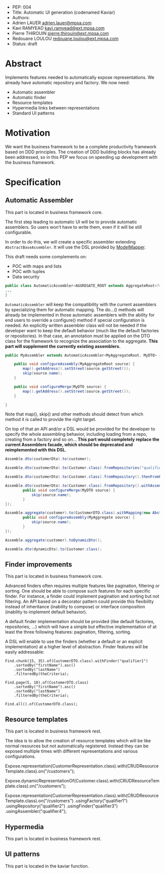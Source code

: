 
- PEP: 004  
- Title: Automatic UI generation (codenamed Kaviar)  
- Authors: 
 - Adrien LAUER <adrien.lauer@mpsa.com>
 - Kavi RAMYEAD <kavi.ramyead@ext.mpsa.com>
 - Pierre THIROUIN <pierre.thirouin@ext.mpsa.com>
 - Redouane LOULOU <redouane.loulou@ext.mpsa.com>  
- Status: draft  

# Abstract

Implements features needed to automatically expose representations. We already have automatic repository and factory. We now need:
- Automatic assembler
- Automatic finder
- Resource templates
- Hypermedia links between representations
- Standard UI patterns

# Motivation

We want the business framework to be a complete productivity framework based on DDD principles. The creation of DDD building blocks has already been addressed, so in this PEP we focus on speeding up development with the business framework.

# Specification


## Automatic Assembler

This part is located in business framework core.

The first step leading to automatic UI will be to provide automatic assemblers. So users won't have to write them, even if it will be still configurable.

In order to do this, we will create a specific assembler extending `AbstractBaseAssembler`. It will use the DSL provided by [ModelMapper](http://modelmapper.org/).

This draft needs some complements on:

* POC with maps and lists
* POC with tuples
* Data security

```java
public class AutomaticAssembler<AGGREGATE_ROOT extends AggregateRoot<?>, DTO extends Object> extends AbstractBaseAssembler<AGGREGATE_ROOT, DTO>{
...
}
```

`AutomaticAssembler` will keep the compatibility with the current assemblers by specializing them for automatic mapping. The do...() methods will already be implemented in those automatic assemblers with the ability for end users to override a configure() method if special configuration is needed. An explicitly written assembler class will not be needed if the developer want to keep the default behavior (much like the default factories or repositories). In that case, an annotation must be applied on the DTO class for the framework to recognize the association to the aggregate. **This part will supplement the currently existing assemblers.**

```java
public MyAssembler extends AutomaticAssembler<MyAggregateRoot, MyDTO> {

    public void configureAssembly(MyAggregateRoot source) {
        map().getAddress().setStreet(source.getStreet());
        skip(source.name);
    }

    public void configureMerge(MyDTO source) {
        map().getAddress().setStreet(source.getStreet());
    }

}
```

Note that map(), skip() and other methods should detect from which method it is called to provide the right target.

On top of that an API and/or a DSL would be provided for the developer to specify the whole assembling behavior, including loading from a repo, creating from a factory and so on... **This part would completely replace the current Assemblers facade, which should be deprecated and reimplemented with this DSL**.

```java
Assemble.dto(customerDto).to(customer);

Assemble.dto(customerDto).to(Customer.class).fromRepositories("qualifier1", "qualifier2").thenFromFactories("qualifier3", "qualifier4");

Assemble.dto(customerDto).to(Customer.class).fromRepository().thenFromFactory();

Assemble.dto(customerDto).to(Customer.class).fromRepository().withAssembler(new AbstractMapping() {
        public void configureMerge(MyDTO source) {
            skip(source.name);
        }
});

Assemble.aggregate(customer).to(CustomerDTO.class).withMapping(new AbstractMapping() {
        public void configureAssembly(MyAggregate source) {
            skip(source.name);
        }
});

Assemble.aggregate(customer).toDynamicDto();

Assemble.dto(dynamicDto).to(Customer.class);
```    

## Finder improvements

This part is located in business framework core.

Advanced finders often requires multiple features like pagination, filtering or sorting. One should be able to compose such features for each specific finder. For instance, a finder could implement pagination and sorting but not filtering. An API based on a decorator pattern could provide this flexibility instead of inheritance (inability to compose) or interface composition (inability to implement default behavior).

A default finder implementation should be provided (like default factories, repositories, ...) which will have a simple but effective implementation of at least the three following features: pagination, filtering, sorting.

A DSL will enable to use the finders (whether a default or an explicit implementation) at a higher level of abstraction. Finder features will be easily addressable:

```
Find.chunk(15, 35).of(CustomerDTO.class).withFinder("qualifier1")
    .sortedBy("firstName").asc()
    .sortedBy("lastName")
    .filteredBy(theCriteria);

Find.page(5, 10).of(CustomerDTO.class)
    .sortedBy("firstName").asc()
    .sortedBy("lastName")
    .filteredBy(theCriteria);

Find.all().of(CustomerDTO.class);
```

## Resource templates

This part is located in business framework rest.

The idea is to allow the creation of resource templates which will be like normal resources but not automatically registered. Instead they can be exposed multiple times with different representations and various configurations.

Expose.representation(CustomerRepresentation.class).with(CRUDResourceTemplate.class).on("/customers");

Expose.dynamicRepresentationOf(Customer.class).with(CRUDResourceTemplate.class).on("/customers");

Expose.representation(CustomerRepresentation.class).with(CRUDResourceTemplate.class).on("/customers")
    .usingFactory("qualifier1")
    .usingRepository("qualifier2")
    .usingFinder("qualifier3")
    .usingAssembler("qualifier4");

## Hypermedia

This part is located in business framework rest.

## UI patterns

This part is located in the kaviar function.

